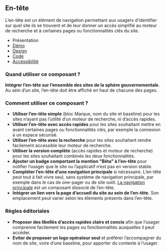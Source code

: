 
## En-tête

L’en-tête est un élément de navigation permettant aux usagers d’identifier sur quel site ils se trouvent et de leur donner un accès simplifié au moteur de recherche et à certaines pages ou fonctionnalités clés du site.


- Présentation
- [Démo](demo/index.md)
- [Design](design/index.md)
- [Code](code/index.md)
- [Accessibilité](accessibility/index.md)



### Quand utiliser ce composant ?

**Intégrer l’en-tête sur l’ensemble des sites de la sphère gouvernementale**. Au sein d’un site, l’en-tête doit être affiché en haut de chacune des pages.

### Comment utiliser ce composant ?

- **Utiliser l’en-tête simple** (bloc Marque, nom du site et baseline) pour les sites n’ayant pas l’utilité d’un moteur de recherche, ni d’accès rapides.
- **Utiliser l’en-tête avec accès rapides** pour les sites souhaitant mettre en avant certaines pages ou fonctionnalités clés, par exemple la connexion à un espace sécurisé.
- **Utiliser l’en-tête avec la recherche** pour les sites souhaitant rendre facilement accessible leur moteur de recherche.
- **Utiliser la version complète** (accès rapides et moteur de recherche) pour les sites souhaitant combinés les deux fonctionnalités.
- **Ajouter un badge comportant la mention "Bêta" à l’en-tête** pour notifier l’usager que le site ou l’applicatif n’est pas en version stable.
- **Compléter l’en-tête d’une navigation principale** si nécessaire. L’en-tête peut tout à fait vivre seul, sans système de navigation principale, par exemple dans le cas de one-pager ou de site outil. [La navigation principale](../../../navigation/_part/doc/index.md) est un composant dissocié de l’en-tête.
- **Intégrer un lien vers la page d’accueil du site au sein de l’en-tête**. Son emplacement peut varier selon les éléments présents dans l’en-tête.

### Règles éditoriales

- **Proposer des libellés d’accès rapides clairs et concis** afin que l’usager comprenne facilement les pages ou fonctionnalités auxquelles il peut accéder.
- **Eviter de proposer un logo opérateur seul** et préférer l’accompagner du nom de site, voire d’une baseline, pour apporter du contexte à l’usager.
